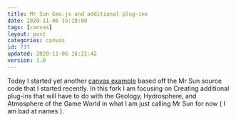```yaml
---
title: Mr Sun Geo.js and additional plug-ins
date: 2020-11-06 15:18:00
tags: [canvas]
layout: post
categories: canvas
id: 737
updated: 2020-11-06 16:21:42
version: 1.0
---
```


Today I started yet another [canvas example](/2020/03/23/canvas-example/) based off the Mr Sun source code that I started recently. In this fork I am focusing on Creating additional plug-ins that will have to do with the Geology, Hydrosphere, and Atmosphere of the Game World in what I am just calling Mr Sun for now \( I am bad at names \).

<!-- more -->
